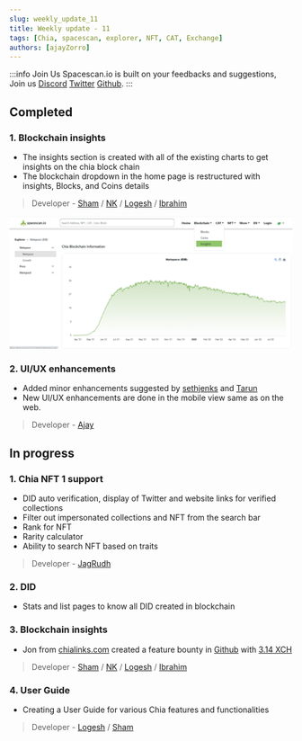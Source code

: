 ```yaml
---
slug: weekly_update_11
title: Weekly update - 11
tags: [Chia, spacescan, explorer, NFT, CAT, Exchange]
authors: [ajayZorro]
---
```

:::info Join Us
Spacescan.io is built on your feedbacks and suggestions, Join us [Discord](https://discord.gg/Bb4sj3Bg9P)  [Twitter](https://twitter.com/spacescan_io) [Github](https://github.com/spacescan-io).
:::

## Completed

### 1. Blockchain insights
- The insights section is created with all of the existing charts to get insights on the chia block chain
- The blockchain dropdown in the home page is restructured with insights, Blocks, and Coins details
> Developer - [Sham](https://twitter.com/shamhiruthik) / [NK](https://twitter.com/nandhakumar1033) / [Logesh](https://twitter.com/Logeshn1812) / [Ibrahim](https://twitter.com/Rasith38434749)

![nft](./Insights.png)

### 2. UI/UX enhancements
- Added minor enhancements suggested by [sethjenks](https://twitter.com/sethjenks) and [Tarun](https://twitter.com/neuro_tarun)
- New UI/UX enhancements are done in the mobile view same as on the web.
> Developer - [Ajay](https://twitter.com/AjayBenadict)

## In progress
### 1. Chia NFT 1 support
- DID auto verification, display of Twitter  and website links for verified collections
- Filter out impersonated collections and NFT from the search bar
- Rank for NFT
- Rarity calculator
- Ability to search NFT based on traits 

> Developer - [JagRudh](https://twitter.com/JagRudhChia)

### 2. DID 
 - Stats and list pages to know all DID created in blockchain

### 3. Blockchain insights
- Jon from [chialinks.com](https://chialinks.com/) created a feature bounty in [Github](https://github.com/spacescan-io/web/issues/54) with [3.14 XCH](https://www.spacescan.io/xch/coin/0x771cde950b235e9513c66a3542865cf70587417adf529be8c42485040e4d4191) 
> Developer - [Sham](https://twitter.com/shamhiruthik) / [NK](https://twitter.com/nandhakumar1033) / [Logesh](https://twitter.com/Logeshn1812) / [Ibrahim](https://twitter.com/Rasith38434749)

### 4. User Guide
- Creating a User Guide for various Chia features and functionalities 
> Developer - [Logesh](https://twitter.com/Logeshn1812) / [Sham](https://twitter.com/shamhiruthik) 
